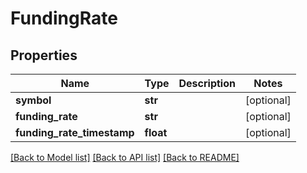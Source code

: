 # FundingRate

## Properties
Name | Type | Description | Notes
------------ | ------------- | ------------- | -------------
**symbol** | **str** |  | [optional] 
**funding_rate** | **str** |  | [optional] 
**funding_rate_timestamp** | **float** |  | [optional] 

[[Back to Model list]](../README.md#documentation-for-models) [[Back to API list]](../README.md#documentation-for-api-endpoints) [[Back to README]](../README.md)


